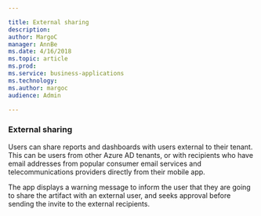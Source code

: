 ```yaml
---

title: External sharing
description: 
author: MargoC
manager: AnnBe
ms.date: 4/16/2018
ms.topic: article
ms.prod: 
ms.service: business-applications
ms.technology: 
ms.author: margoc
audience: Admin

---
```

### External sharing



Users can share reports and dashboards with users external to their tenant. This
can be users from other Azure AD tenants, or with recipients who have email
addresses from popular consumer email services and telecommunications providers
directly from their mobile app.

The app displays a warning message to inform the user that they are going to
share the artifact with an external user, and seeks approval before sending the
invite to the external recipients.
